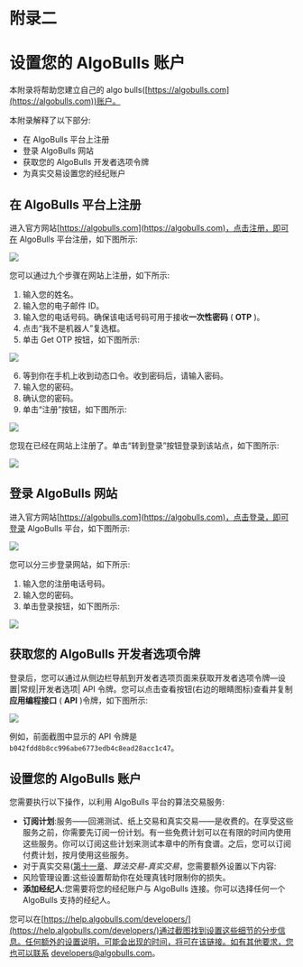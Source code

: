 # 附录二

# 设置您的 AlgoBulls 账户

本附录将帮助您建立自己的 algo bulls([https://algobulls.com](https://algobulls.com))账户。

本附录解释了以下部分:

*   在 AlgoBulls 平台上注册
*   登录 AlgoBulls 网站
*   获取您的 AlgoBulls 开发者选项令牌
*   为真实交易设置您的经纪账户

## 在 AlgoBulls 平台上注册

进入官方网站[https://algobulls.com](https://algobulls.com)，点击注册，即可在 AlgoBulls 平台注册，如下图所示:

![](img/94c1bd2d-9b32-4230-ae3e-8a327a81fa7e.png)

您可以通过九个步骤在网站上注册，如下所示:

1.  输入您的姓名。
2.  输入您的电子邮件 ID。
3.  输入您的电话号码。确保该电话号码可用于接收**一次性密码** ( **OTP** )。
4.  点击“我不是机器人”复选框。
5.  单击 Get OTP 按钮，如下图所示:

![](img/ddd9c45e-500c-4f7e-90e6-628191320af6.png)

6.  等到你在手机上收到动态口令。收到密码后，请输入密码。
7.  输入您的密码。
8.  确认您的密码。
9.  单击“注册”按钮，如下图所示:

![](img/84462639-d355-4aed-ab88-3eb2f738c390.png)

您现在已经在网站上注册了。单击“转到登录”按钮登录到该站点，如下图所示:

![](img/557162c9-27c5-4030-ae48-09a22cafce07.png)

## 登录 AlgoBulls 网站

进入官方网站[https://algobulls.com](https://algobulls.com)，点击登录，即可登录 AlgoBulls 平台，如下图所示:

![](img/ecbea7b8-153d-4b9d-b51d-010420cce66f.png)

您可以分三步登录网站，如下所示:

1.  输入您的注册电话号码。
2.  输入您的密码。
3.  单击登录按钮，如下图所示:

![](img/5b674d69-8796-49b3-8963-c4d7226c5e08.png)

## 获取您的 AlgoBulls 开发者选项令牌

登录后，您可以通过从侧边栏导航到开发者选项页面来获取开发者选项令牌—设置|常规|开发者选项| API 令牌。您可以点击查看按钮(右边的眼睛图标)查看并复制**应用编程接口** ( **API** )令牌，如下图所示:

![](img/e9843e4c-21b3-4019-896e-861212a180fb.png)

例如，前面截图中显示的 API 令牌是`b042fdd8b8cc996abe6773edb4c8ead28acc1c47`。

## 设置您的 AlgoBulls 账户

您需要执行以下操作，以利用 AlgoBulls 平台的算法交易服务:

*   **订阅计划**:服务——回溯测试、纸上交易和真实交易——是收费的。在享受这些服务之前，你需要先订阅一份计划。有一些免费计划可以在有限的时间内使用这些服务。你可以订阅这些计划来测试本章中的所有食谱。之后，您可以订阅付费计划，按月使用这些服务。
*   对于真实交易([第十一章](11.html)、*算法交易-真实交易*，您需要额外设置以下内容:
*   风险管理设置:这些设置帮助你在处理真钱时限制你的损失。
*   **添加经纪人**:您需要将您的经纪账户与 AlgoBulls 连接。你可以选择任何一个 AlgoBulls 支持的经纪人。

您可以在[https://help.algobulls.com/developers/](https://help.algobulls.com/developers/)通过截图找到设置这些细节的分步信息。任何额外的设置说明，可能会出现的时间，将可在该链接。如有其他要求，您也可以联系 developers@algobulls.com。